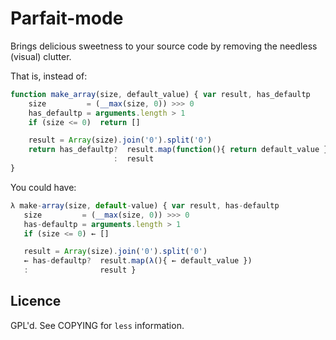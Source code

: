 Parfait-mode
============

Brings delicious sweetness to your source code by removing
the needless (visual) clutter.

That is, instead of:

```javascript
function make_array(size, default_value) { var result, has_defaultp
    size         = (__max(size, 0)) >>> 0
    has_defaultp = arguments.length > 1
    if (size <= 0)  return []

    result = Array(size).join('0').split('0')
    return has_defaultp?  result.map(function(){ return default_value })
                       :  result
}
```

You could have:

```javascript
λ make-array(size, default-value) { var result, has-defaultp
   size         = (__max(size, 0)) >>> 0
   has-defaultp = arguments.length > 1
   if (size <= 0) ← []

   result = Array(size).join('0').split('0')
   ← has-defaultp?  result.map(λ(){ ← default_value })
   :                result }
```

Licence
-------

GPL'd. See COPYING for `less` information.
